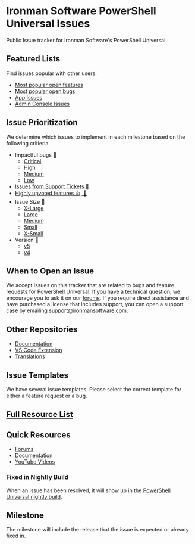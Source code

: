 # Ironman Software PowerShell Universal Issues

Public Issue tracker for Ironman Software's PowerShell Universal

## Featured Lists

Find issues popular with other users.

- [Most popular open features](https://github.com/ironmansoftware/powershell-universal/issues?q=is%3Aissue%20state%3Aopen%20type%3AFeature%20sort%3Areactions-desc)
- [Most popular open bugs](https://github.com/ironmansoftware/powershell-universal/issues?q=is%3Aissue%20state%3Aopen%20type%3ABug%20sort%3Areactions-desc)
- [App Issues](https://github.com/ironmansoftware/powershell-universal/labels/Area-Apps)
- [Admin Console Issues](https://github.com/ironmansoftware/powershell-universal/labels/Area-AdminConsole)

## Issue Prioritization 

We determine which issues to implement in each milestone based on the following critieria. 

- Impactful bugs 🐛
  - [Critical](https://github.com/ironmansoftware/powershell-universal/labels/P1%20-%20critical)
  - [High](https://github.com/ironmansoftware/powershell-universal/labels/P2%20-%20high)
  - [Medium](https://github.com/ironmansoftware/powershell-universal/labels/P3%20-%20medium)
  - [Low](https://github.com/ironmansoftware/powershell-universal/labels/P4%20-%20low)
- [Issues from Support Tickets 🎫](https://github.com/ironmansoftware/powershell-universal/labels/support%20ticket) 
- [Highly upvoted features 👍, 🎉](https://github.com/ironmansoftware/powershell-universal/issues?q=is%3Aissue%20state%3Aopen%20type%3AFeature%20sort%3Areactions-desc)
- Issue Size 🦣
  - [X-Large](https://github.com/ironmansoftware/powershell-universal/labels/Size%20-%20XL)
  - [Large](https://github.com/ironmansoftware/powershell-universal/labels/Size%20-%20L)
  - [Medium](https://github.com/ironmansoftware/powershell-universal/labels/Size%20-%20M)
  - [Small](https://github.com/ironmansoftware/powershell-universal/labels/Size%20-%20S)
  - [X-Small](https://github.com/ironmansoftware/powershell-universal/labels/Size%20-%20XS)
- Version 🔢
  - [v5](https://github.com/ironmansoftware/powershell-universal/issues?q=is%3Aissue%20state%3Aopen%20label%3Av5)
  - [v4](https://github.com/ironmansoftware/powershell-universal/issues?q=is%3Aissue%20state%3Aopen%20label%3Av4)

## When to Open an Issue

We accept issues on this tracker that are related to bugs and feature requests for PowerShell Universal. If you have a technical question, we encourage you to ask it on our [forums](https://forums.ironmansoftware.com). If you require direct assistance and have purchased a license that includes support, you can open a support case by emailing support@ironmansoftware.com. 

## Other Repositories

- [Documentation](https://github.com/ironmansoftware/universal-docs)
- [VS Code Extension](https://github.com/ironmansoftware/universal-code)
- [Translations](https://github.com/ironmansoftware/powershell-universal-translation)

## Issue Templates

We have several issue templates. Please select the correct template for either a feature request or a bug.
## [Full Resource List](https://github.com/ironmansoftware/awesome-powershell-universal)
## Quick Resources

- [Forums](https://forums.ironmansoftware.com)
- [Documentation](https://docs.powershelluniversal.com)
- [YouTube Videos](https://www.youtube.com/c/AdamDriscoll)

### Fixed in Nightly Build

When an issue has been resolved, it will show up in the [PowerShell Universal nightly build](https://ironmansoftware.com/release/powershell-universal-nightly). 

## Milestone

The milestone will include the release that the issue is expected or already fixed in. 
